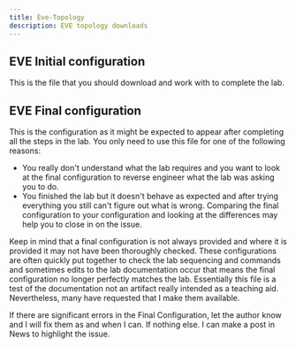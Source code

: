 ```yaml
---
title: Eve-Topology
description: EVE topology downloads
---
```


## EVE Initial configuration

This is the file that you should download and work with to complete the lab.

## EVE Final configuration

This is the configuration as it might be expected to appear after completing all the steps in the lab.  You only need to use this file for one of the following reasons:

- You really don't understand what the lab requires and you want to look at the final configuration to reverse engineer what the lab was asking you to do.
- You finished the lab but it doesn't behave as expected and after trying everything you still can't figure out what is wrong.  Comparing the final configuration to your configuration and looking at the differences may help you to close in on the issue.

Keep in mind that a final configuration is not always provided and where it is provided it may not have been thoroughly checked.  These configurations are often quickly put together to check the lab sequencing and commands and sometimes edits to the lab documentation occur that means the final configuration no longer perfectly matches the lab.  Essentially this file is a test of the documentation not an artifact really intended as a teaching aid.  Nevertheless, many have requested that I make them available.

If there are significant errors in the Final Configuration, let the author know and I will fix them as and when I can. If nothing else. I can make a post in News to highlight the issue.
